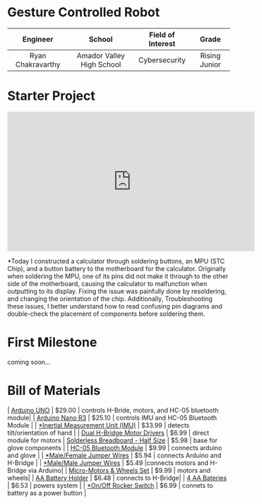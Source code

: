 # Gesture Controlled Robot

<!--- You should comment out all portions of your portfolio that you have not completed yet, as well as any instructions: --> 
<!--- This is an HTML comment in Markdown -->
<!--- Anything between these symbols will not render on the published site -->



| **Engineer** | **School** | **Field of Interest** | **Grade** |
|:--:|:--:|:--:|:--:|
| Ryan Chakravarthy | Amador Valley High School | Cybersecurity | Rising Junior |

<!--- **Replace the BlueStamp logo below with an image of yourself and your completed project. Follow the guide [here](https://tomcam.github.io/least-github-pages/adding-images-github-pages-site.html) if you need help.** -->

<!--- # ![Headstone Image](logo.svg) -->

# Starter Project

<iframe width="560" height="315" src="https://www.youtube.com/embed/lBnLvlJ5_s4?si=6Fjxz9oYdJ5fjPSC" title="YouTube video player" frameborder="0" allow="accelerometer; autoplay; clipboard-write; encrypted-media; gyroscope; picture-in-picture; web-share" referrerpolicy="strict-origin-when-cross-origin" allowfullscreen></iframe>

*Today I constructed a calculator through soldering buttons, an MPU (STC Chip), and a button battery to the motherboard for the calculator. Originally when soldering the MPU, one of its pins did not make it through to the other side of the motherboard, causing the calculator to malfunction when outputting to its display. Fixing the issue was painfully done by resoldering, and changing the orientation of the chip. Additionally, 
Troubleshooting these issues, I better understand how to read confusing pin diagrams and double-check the placement of components before soldering them.

# First Milestone 

coming soon...

<!---
 # Final Milestone

**Don't forget to replace the text below with the embedding for your milestone video. Go to Youtube, click Share -> Embed, and copy and paste the code to replace what's below.**

<iframe width="560" height="315" src="https://www.youtube.com/embed/F7M7imOVGug" title="YouTube video player" frameborder="0" allow="accelerometer; autoplay; clipboard-write; encrypted-media; gyroscope; picture-in-picture; web-share" allowfullscreen></iframe>

/* For your final milestone, explain the outcome of your project. Key details to include are:
- What you've accomplished since your previous milestone
- What your biggest challenges and triumphs were at BSE
- A summary of key topics you learned about
- What you hope to learn in the future after everything you've learned at BSE */



# Second Milestone

**Don't forget to replace the text below with the embedding for your milestone video. Go to Youtube, click Share -> Embed, and copy and paste the code to replace what's below.**

<iframe width="560" height="315" src="https://www.youtube.com/embed/y3VAmNlER5Y" title="YouTube video player" frameborder="0" allow="accelerometer; autoplay; clipboard-write; encrypted-media; gyroscope; picture-in-picture; web-share" allowfullscreen></iframe>

For your second milestone, explain what you've worked on since your previous milestone. You can highlight:
- Technical details of what you've accomplished and how they contribute to the final goal
- What has been surprising about the project so far
- Previous challenges you faced that you overcame
- What needs to be completed before your final milestone 

# First Milestone

**Don't forget to replace the text below with the embedding for your milestone video. Go to Youtube, click Share -> Embed, and copy and paste the code to replace what's below.**

<iframe width="560" height="315" src="https://www.youtube.com/embed/CaCazFBhYKs" title="YouTube video player" frameborder="0" allow="accelerometer; autoplay; clipboard-write; encrypted-media; gyroscope; picture-in-picture; web-share" allowfullscreen></iframe>

For your first milestone, describe what your project is and how you plan to build it. You can include:
- An explanation about the different components of your project and how they will all integrate together
- Technical progress you've made so far
- Challenges you're facing and solving in your future milestones
- What your plan is to complete your project

# Schematics 
Here's where you'll put images of your schematics. [Tinkercad](https://www.tinkercad.com/blog/official-guide-to-tinkercad-circuits) and [Fritzing](https://fritzing.org/learning/) are both great resoruces to create professional schematic diagrams, though BSE recommends Tinkercad becuase it can be done easily and for free in the browser. 

# Code
Here's where you'll put your code. The syntax below places it into a block of code. Follow the guide [here]([url](https://www.markdownguide.org/extended-syntax/)) to learn how to customize it to your project needs. 

c++
void setup() {
  // put your setup code here, to run once:
  Serial.begin(9600);
  Serial.println("Hello World!");
}

void loop() {
  // put your main code here, to run repeatedly:

}
-->

# Bill of Materials
<!---
| **Component** | **Price** | **Usecase** |
|:--:|:--:|:--:|
-->

| [Arduino UNO](https://www.amazon.com/Arduino-A000066-ARDUINO-UNO-R3/dp/B008GRTSV6/ref=sr_1_1_sspa?crid=1V4XJ1JOA8UQQ&dib=eyJ2IjoiMSJ9.MazmhFfn-DF8W5oyX_S-tH7qkt_WuogERq_8M3-FTf6ou9kOBA5zItAmHHSDNak0z60nUJ-2lw_MGDugGZSVnD2v64TGllCLNOhouT8ifL9mqHfaVwIJIJDDQRs9U9Q6GI0IKsWWvjHtrn6FGgfvF9HdxFHV5n3_NF-uCB2HVDhXEWZqayzOWTsLbOGt6RRNKYHL0p2PgFGimKSbp3PUgKIHsKG_3F9sPSdbEpm_Qt0.sGetorRX1BiMIfXBXxhwWw8uqP5AKgpqNDL0tv2u7MA&dib_tag=se&keywords=Arduino%2BUno&qid=1718558645&sprefix=arduino%2Buno%2Caps%2C134&sr=8-1-spons&sp_csd=d2lkZ2V0TmFtZT1zcF9hdGY&th=1) | $29.00 | controls H-Bride, motors, and HC-05 bluetooth module|
| [Arduino Nano R3](https://www.amazon.com/Arduino-A000005-ARDUINO-Nano/dp/B0097AU5OU/ref=sr_1_3?crid=3BTE9ZUKPU3KP&dib=eyJ2IjoiMSJ9.DuUAPNKOZx3V-ph33HzyN07Qbfpikx59bB5Qb_BiE51Vy1oguSeb8nkrcN01TQfzpxFOYkQ0osRbYSjo9mQNZ7d5f0y7HI4UOISCA6T17bofs3LnIUpj9F7gDS46r_NB804pwBNPk6KRC_QzGR63NP7N5Mv90TpOVGxTGC0CiX3HHv0L7tZndIwZ-NfyOc_kh3hcxJrGc3GcJt9puPfsJJWWbQb8dPX10zdkVEqAGgc.M1h1yLu1Q_7DRs-q3gXAiHxcTtquvqS-AqZYDMUNnVU&dib_tag=se&keywords=Arduino+Nano+R3&qid=1718558821&sprefix=%2Caps%2C162&sr=8-3) | $25.10 | controls IMU and HC-05 Bluetooth Module |
| [*Inertial Measurement Unit (IMU)](https://www.amazon.com/Position-Temperature-Inertial-Measurement-Consumption/dp/B07P5C6D12/ref=sr_1_1?crid=BTY3JDNBIZMR&dib=eyJ2IjoiMSJ9.RMum2568J1RoNj63NCyZmJQn2J0-c4Gw4zlNowm_6-lY-joR0_B03plCLT_arZfU4fsaxagyhXBcPhDGtrLwbK-RwD4qY_tfdBPk4u2URnKYDOJXa2EIz2EYqL58QJiOW1enI6QVcGluXHInjcATpte81pfGRiuV0vHPDpQw0VJ7eIRnAOH0oy-pF93bWoY2PM-krjb1STv-_M8-YfVtqK7Hz1pMvBE17q6Wc5V23X8.AC7BD_Kve1TvqqxjaQtHmuOkWeZjIpNuBjNAoYNGH8k&dib_tag=se&keywords=Inertial+Measurement+Unit&qid=1718559135&sprefix=inertial+measurement+unit+%2Caps%2C158&sr=8-1) | $33.99 | detects tilt/orientation of hand |
| [Dual H-Bridge Motor Drivers](https://www.amazon.com/Qunqi-Controller-Module-Stepper-Arduino/dp/B014KMHSW6/ref=sr_1_11?crid=2I0MTAM87KGBX&dib=eyJ2IjoiMSJ9.Uhkp4V4YuMhSQCL0zp7DOagThE52qqHMItNDAg9kPKfS4JZ9iDUMvFsuc8egCwssjf00Nmxfxyw1COwlCLaQO840s3u0MaRBK3dW2mzeK09EtH_Y6zQjFbiVMiOR6CHMCZjxxXZ93QCSlXUL73DVt-llACkd2PQLRex8Ilpvbo-uW9XVpxyUhoUjUku5xPG6l9lMxXcA6tiq8r88g1YatfNdJhbmEijZns6wV6XbD0s.rbLGWtWTbYHXjq5M3tghJa95-S8XEcPOLrrsclhVZAs&dib_tag=se&keywords=SparkFun+Dual+H-Bridge+motor+drivers+L298&qid=1718559198&sprefix=sparkfun+dual+h-bridge+motor+drivers+l298%2Caps%2C149&sr=8-11) | $6.99 | direct module for motors
| [Solderless Breadboard - Half Size](https://www.amazon.com/Stemedu-Breadboards-Prototype-Solderless-Breadboard/dp/B0BZ4KF4JK/ref=sr_1_10?crid=31K4WVV63M636&dib=eyJ2IjoiMSJ9.ol9bSuFVYrleklW3sZXfs9iRXF3msGpZumce33A0qubrqp_YG3BVe53IHcN8DCgKDfzZqyW5wmDN4yQHleZ6LvG9Gwhrb3QCaezw6AaFkqBX_RcHVUiSRi-t0lXg1r2hlvZ39u-cyVsE9GBuuwnZjjaxz1OxVPbfJXyY8GcR2EmcFawWENZROQ8zqpJaw2vhavUbGj85gfFd8PQOH_AJ-hj_LmzAzX_rM7CB68b0jS0.qfupjNQ4OpnMfGF9Z79-ZdMBIiNcioY23RfehWvVO3g&dib_tag=se&keywords=Solderless+Breadboard+Half+Size&qid=1718559257&sprefix=solderless+breadboard+half+siz%2Caps%2C190&sr=8-10) | $5.98 | base for glove components |
| [HC-05 Bluetooth Module](https://www.amazon.com/DSD-TECH-HC-05-Pass-through-Communication/dp/B01G9KSAF6/ref=sr_1_1_sspa?crid=1Y1E63CI5V330&dib=eyJ2IjoiMSJ9.GVe7xTdQBd8ycP5WU8ZbiWWV7BFUDNGSUph0cXQjue5IrNCfv4w86s2ZhriTU5-OJz9Pb0U9ADpSaqeNpsiD3YWnwTvHbZ-nmvkVzV1bVFyk64Dg5oueYfxrOWrP8zL237YIXI3A_vZyDl57bAsJcmuQWrwh402QjpOFOgKKGrcnMTSl7FMdpn_hK2quExKVMAe-UtAj7AdCZZqAxmq9-Gn34ulNeCWXSaLgzC3rhIU.OQX71neyKQAbgDKW9kMG-jZL3uzOYHLkpEbLZs_Mp40&dib_tag=se&keywords=HC-05+Bluetooth+Module&qid=1718559342&sprefix=%2Caps%2C196&sr=8-1-spons&sp_csd=d2lkZ2V0TmFtZT1zcF9hdGY&psc=1) | $9.99 | connects arduino and glove |
| [*Male/Female Jumper Wires](https://www.amazon.com/Antrader-Breadboard-Jumper-Female-Dupont/dp/B07S1NGWZL/ref=sr_1_11?crid=3LESUJRPX5UW8&dib=eyJ2IjoiMSJ9.02_pGPGJuD2vGMjk_uhq8vhAuJS6SAo1ZXmtNHywMQAIxxLYjDfrvjgqXmO3DuAsMW4OEUzxcuhDJWmZwkqQIeAg957qr2OD6UshixB3nUCkqLgL7BqL0TK6yBEb7U4WLitZQjx5RL2oyaeZsc5s28agsRXhDGNNMt4ysqbkcvAWcLlpdiImRg3YcZ-UjZiReNXROB8HWrE2nKrDcBUp9AvYvuirdc_T6fv2DTBQFbw.NSV6nidx6zjtBCVyYia79uLkmM3w7UaUvy7GrgKZbek&dib_tag=se&keywords=Male%2FMale%2BJumper%2BWires&qid=1718559400&sprefix=%2Caps%2C202&sr=8-11&th=1) | $5.94 | connects Arduino and H-Bridge |
| [*Male/Male Jumper Wires](https://www.amazon.com/Antrader-Breadboard-Jumper-Female-Dupont/dp/B07S1NGQR1/ref=sr_1_11?crid=3LESUJRPX5UW8&dib=eyJ2IjoiMSJ9.02_pGPGJuD2vGMjk_uhq8vhAuJS6SAo1ZXmtNHywMQAIxxLYjDfrvjgqXmO3DuAsMW4OEUzxcuhDJWmZwkqQIeAg957qr2OD6UshixB3nUCkqLgL7BqL0TK6yBEb7U4WLitZQjx5RL2oyaeZsc5s28agsRXhDGNNMt4ysqbkcvAWcLlpdiImRg3YcZ-UjZiReNXROB8HWrE2nKrDcBUp9AvYvuirdc_T6fv2DTBQFbw.NSV6nidx6zjtBCVyYia79uLkmM3w7UaUvy7GrgKZbek&dib_tag=se&keywords=Male%2FMale%2BJumper%2BWires&qid=1718559400&sprefix=%2Caps%2C202&sr=8-11&th=1) | $5.49 |connects motors and H-Bridge via Arduino|
| [Micro-Motors & Wheels Set](https://www.amazon.com/Electric-Prewired-Magnetic-Gearbox-Plastic/dp/B098Q1BCX5/ref=sr_1_4?crid=3AUR4QSSP27C3&dib=eyJ2IjoiMSJ9.YcsAlopZj4g5UEJCR_rTFy8Q5BZtL8fdWl2My84Addin5BXZp0cZm_ergpOx1AsYGTFO0jD6MmS_IWXjRS98uJJjn2jJhAx90DqpRqEYTXm1HLLTJj1TZ37BGGctYbr_PIMDu_p43zRMhQCjPR4W85VQ1zBgtMfP_fZZVQvLBw_B0-HoxDbVUuU6rV_jld2MzjpyuzU5t7laDS2cN8lnLT_hwl7OqRZdUqkeoX3o7llQT-GMXTHTP4qMqNE5d7cvgFbTTeqlfBTQIOo9a298DDawsXzJqkPXGA1jb88_fE0.D2ZRStUmfVNou1-qyVP9N9i0VMV2A0KOD2u2Ptg3LDo&dib_tag=se&keywords=Micro-motors+and+wheels+kit&qid=1718559676&sprefix=micro-motors+and+wheels+k%2Caps%2C186&sr=8-4) | $9.99 | motors and wheels|
| [AA Battery Holder](https://www.amazon.com/LAMPVPATH-Battery-Holder-Leads-Wires/dp/B07T7MTRZX/ref=sr_1_4?crid=27XSVCDQ04XPQ&dib=eyJ2IjoiMSJ9.qEkNcintEdLI7DlmrIgKa0t6ixLOOrtLG3O_WVblKOEbWwHzf5iMuQyBsK6Xj3dIZE4k5G_LaYu_HokI6zcjU6j-DsFsb8aw_8yyp81Sq4mEwToC6PyKGRODwmi3Qi_OEyRfyyqtVrLhkVzY0NOx8YbdpMKPk2BQXqLvkxRng72tectbeVGnlojkOdjP7HGUAdNbfW8TdvOU9rhTQ_XjSz6HAz5ZVKct9CAdsZd9Jyc.9-d2ifD_D9qPnp6u0yx3ZUck-JyDMgRBf25pO-qhryE&dib_tag=se&keywords=double-A+battery+holder&qid=1718559921&sprefix=double-a+battery+holde%2Caps%2C158&sr=8-4) | $6.48 | connects to H-Bridge|
| [4 AA Bateries](https://www.amazon.com/Panasonic-Batteries-Carbon-Double-Battery/dp/B01MSK084Q/ref=sr_1_8?crid=2Q81QRPT0J6M3&dib=eyJ2IjoiMSJ9.iF-VDq6PgDSgOxmlvHs3LKCPAl5aL0IrvmhbaQ7IND2Lg-SE57gE9olEkCWQZCP4zOjgqC4Ogi657o4Wyk5432ged4gTx5jLhvwwa5lZHJfV_U31OSJGn0wgSt4bDYjRqimxp9HGInNM5UH436j6MQd8wLphtYOUEyECEFieIT1bp96bNHy4aqGMR6Z-JVMnuhtkICnANLCq9-Ic12yVE2NDK_q_0R533IW0t4I8NKMNPlDthV-amzTxZu0lUhcGFa7k65NLazDE96-ipQh0MGTWtrxcGJ8v0Q4IabARelQ.HOIWGrzhff07VxxN9Y3VpXyV2kcdy0dMoNw76aVHcBQ&dib_tag=se&keywords=4%2Bdouble%2Ba%2Bbatteries&qid=1718560062&sprefix=4%2Bdouble%2Ba%2Bbatterie%2Caps%2C146&sr=8-8&th=1) | $6.53 | powers system |
| [*On/Off Rocker Switch](https://www.amazon.com/5Pcs-Rocker-Switch-Position-QTEATAK/dp/B07Y1GDRQG/ref=sr_1_6?crid=784YWU3U28U4&dib=eyJ2IjoiMSJ9.1fYIrtWoaUU8xQPki0E5sT2OfE4-ax56S4xw1AsDXmeTIsVCMEIi4_g188cCbXwpZoBib8H8wszaEjj17ScudtUZdYqCpNk57H1LPajCaJCa0VQgT_CPHr7vVDKtWzkFx90KD6wtyA94BXBbokSvMTEIW616yi-ls65Pw6coKq940gHlF_bdeBDCaR_V5AvTcALSpXFEbAp_O5yF4f1PHU2-FqlqAa7s_RYU7YUI2tQ.lFgIkO4RTLgCELY6sZbl7zhuJ79C9JduWUhVAvC2cCA&dib_tag=se&keywords=rocker+switch&qid=1718562620&sprefix=rcoker+switch+%2Caps%2C145&sr=8-6) | $6.99 | connets to battery as a power button |




<!---
# Other Resources/Examples
One of the best parts about Github is that you can view how other people set up their own work. Here are some past BSE portfolios that are awesome examples. You can view how they set up their portfolio, and you can view their index.md files to understand how they implemented different portfolio components.
- [Example 1](https://trashytuber.github.io/YimingJiaBlueStamp/)
- [Example 2](https://sviatil0.github.io/Sviatoslav_BSE/)
- [Example 3](https://arneshkumar.github.io/arneshbluestamp/)

To watch the BSE tutorial on how to create a portfolio, click here.
-->

